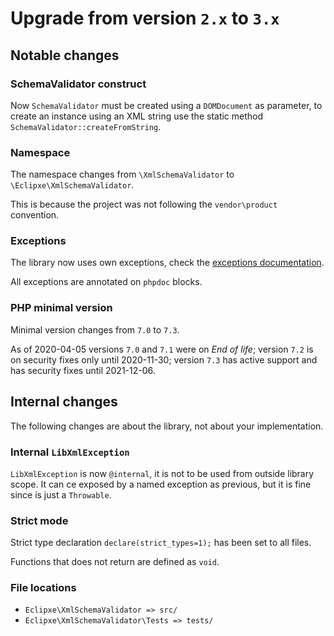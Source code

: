 # Upgrade from version `2.x` to `3.x`

## Notable changes

### SchemaValidator construct

Now `SchemaValidator` must be created using a `DOMDocument` as parameter, to create an instance using
an XML string use the static method `SchemaValidator::createFromString`. 

### Namespace

The namespace changes from `\XmlSchemaValidator` to `\Eclipxe\XmlSchemaValidator`.

This is because the project was not following the `vendor\product` convention.

### Exceptions

The library now uses own exceptions, check the [exceptions documentation](Exceptions.md).

All exceptions are annotated on `phpdoc` blocks.

### PHP minimal version

Minimal version changes from `7.0` to `7.3`.

As of 2020-04-05 versions `7.0` and `7.1` were on *End of life*;
version `7.2` is on security fixes only until 2020-11-30;
version `7.3` has active support and has security fixes until 2021-12-06.

## Internal changes

The following changes are about the library, not about your implementation.

### Internal `LibXmlException`

`LibXmlException` is now `@internal`, it is not to be used from outside library scope. It can ce exposed
by a named exception as previous, but it is fine since is just a `Throwable`.

### Strict mode

Strict type declaration `declare(strict_types=1);` has been set to all files.

Functions that does not return are defined as `void`.

### File locations

- `Eclipxe\XmlSchemaValidator => src/`
- `Eclipxe\XmlSchemaValidator\Tests => tests/`
